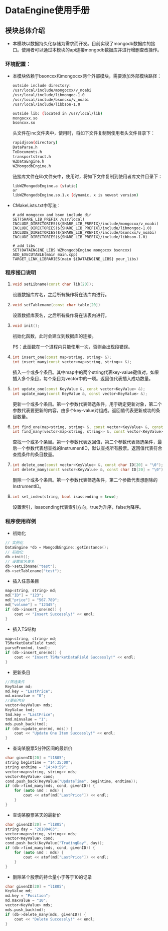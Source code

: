 # DataEngine使用手册

## 模块总体介绍

- 本模块以数据持久化存储为需求而开发。目前实现了mongodb数据库的接口。使用者可以通过本模块的api连接mongodb数据库并进行增删查改操作。

### 环境配置：

- 本模块依赖于bsoncxx和mongocxx两个外部模块，需要添加外部模块路径：

  ~~~bash
  outside include directory:
  /usr/local/include/mongocxx/v_noabi
  /usr/local/include/libmongoc-1.0
  /usr/local/include/bsoncxx/v_noabi
  /usr/local/include/libbson-1.0

  outside lib: (located in /usr/local/lib)
  mongocxx.so
  bsoncxx.so
  ~~~

  头文件在inc文件夹中，使用时，将如下文件复制到使用者头文件目录下：

  ~~~bash
  rapidjson(directory)
  DataParse.h
  ToDocuments.h
  transportstruct.h
  WZDataEngine.h
  WZMongodbEngine.h
  ~~~

  链接库文件在lib文件夹中，使用时，将如下文件复制到使用者库文件目录下：

  ~~~bash
  libWZMongodbEngine.a (static)
  or
  libWZMongodbEngine.so.1.x (dynamic, x is newest version)
  ~~~

- CMakeLists.txt中写法：

  ```
  # add mongocxx and bson include dir
  SET(SHARE_LIB_PREFIX /usr/local)
  INCLUDE_DIRECTORIES(${SHARE_LIB_PREFIX}/include/mongocxx/v_noabi)
  INCLUDE_DIRECTORIES(${SHARE_LIB_PREFIX}/include/libmongoc-1.0)
  INCLUDE_DIRECTORIES(${SHARE_LIB_PREFIX}/include/bsoncxx/v_noabi)
  INCLUDE_DIRECTORIES(${SHARE_LIB_PREFIX}/include/libbson-1.0)

  # add libs
  SET(DATAENGINE_LIBS WZMongodbEngine mongocxx bsoncxx)
  ADD_EXECUTABLE(main main.cpp)
  TARGET_LINK_LIBRARIES(main ${DATAENGINE_LIBS} your_libs)
  ```

### 程序接口说明

1. ```c++
   void setLibname(const char lib[20]);
   ```

   设置数据库库名，之后所有操作将在该库内进行。

2. ```c++
   void setTablename(const char table[20])
   ```

   设置数据库表名，之后所有操作将在该表内进行。

3. ```c++
   void init();
   ```

   初始化函数，此时会建立到数据库的连接。

   PS：此函数在一个进程内只能使用一次，否则会出现段错误。

4. ```c++
   int insert_one(const map<string, string> &);
   int insert_many(const vector<map<string, string>> &);
   ```

   插入一个或多个条目。其中map中的两个string代表key-value键值对。如果插入多个条目，每个条目为vector中的一项。返回值代表插入成功数量。

5. ```c++
   int update_one(const KeyValue &, const vector<KeyValue> &);
   int update_many(const KeyValue &, const vector<KeyValue> &);
   ```

   更新一个或多个条目。第一个参数代表筛选条件，用于确定更新对象，第二个参数代表要更新的内容，由多个key-value对组成。返回值代表更新成功的条目数量。

6. ```c++
   int find_one(map<string, string> &, const vector<KeyValue> &, const char ID[20] = "\0");
   int find_many(vector<map<string, string>> &, const vector<KeyValue> &, const char ID[20] = "\0");
   ```

   查找一个或多个条目。第一个参数代表返回值，第二个参数代表筛选条件，最后一个参数代表想查找的InstrumentID，默认查找所有股票。返回值代表符合查找条件的条目数量。

7. ```c++
   int delete_one(const vector<KeyValue> &, const char ID[20] = "\0");
   int delete_many(const vector<KeyValue> &, const char ID[20] = "\0");
   ```

   删除一个或多个条目。第一个参数代表筛选条件，第二个参数代表想删除的InstrumentID。

8. ```c++
   int set_index(string, bool isascending = true);
   ```

   设置索引，isascending代表索引方向，true为升序，false为降序。

### 程序使用样例

- 初始化

~~~c++
// 实例化
DataEngine *db = MongodbEngine::getInstance();
// 初始化
db->init();
// 设置库名表名
db->setLibname("test");
db->setTablename("test");
~~~

- 插入任意条目

~~~c++
map<string, string> md;
md["ID"] = "123";
md["price"] = "567.789";
md["volume"] = "12345";
if (db->insert_one(md)) {
    cout << "Insert Successly!" << endl;
}
~~~

- 插入TS结构

~~~c++
map<string, string> md;
TSMarketDataField tsmd;
parseFrom(md, tsmd);
if (db->insert_one(md)) {
    cout << "Insert TSMarketDataField Successly!" << endl;
}
~~~

- 更新条目

~~~c++
//筛选条件
KeyValue md;
md.key = "LastPrice";
md.minvalue = "0";
//更新内容
vector<keyValue> mds;
KeyValue tmd;
tmd.key = "LastPrice";
tmd.minvalue = "1";
mds.push_back(tmd);
if (db->update_one(md, mds)) {
	cout << "Update One Item Successly!" << endl;
}
~~~

- 查询某股票5分钟区间的最新价

~~~c++
char givenID[20] = "l1805";
string begintime = "14:35:00";
string endtime = "14:40:59";
vector<map<string, string>> mds;
vector<KeyValue> cond;
cond.push_back(KeyValue("UpdateTime", begintime, endtime));
if (db->find_many(mds, cond, givenID)) {
    for (auto &md : mds) {
        cout << atof(md["LastPrice"]) << endl;
    }
}
~~~

- 查询某股票某天的最新价

~~~c++
char givenID[20] = "l1805";
string day = "20180403";
vector<map<string, string>> mds;
vector<KeyValue> cond;
cond.push_back(KeyValue("TradingDay", day));
if (db->find_many(mds, cond, givenID)) {
    for (auto &md : mds) {
        cout << atof(md["LastPrice"]) << endl;
    }
}
~~~

- 删除某个股票的持仓量小于等于10的记录

~~~c++
char givenID[20] = "l1805";
KeyValue md;
md.key = "Position";
md.maxvalue = "10";
vector<KeyValue> mds;
mds.push_back(md);
if (db->delete_many(mds, givenID)) {
	cout << "Delete Successly!" << endl;
}
~~~

